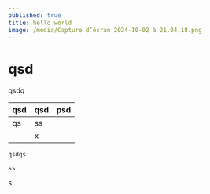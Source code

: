 ```yaml
---
published: true
title: hello world
image: /media/Capture d’écran 2024-10-02 à 21.04.18.png
---
```

# qsd

qsdq

| qsd | qsd | psd |
| --- | --- | --- |
| qs  | ss  |     |
|     | x   |     |

```
qsdqs

ss
```

s